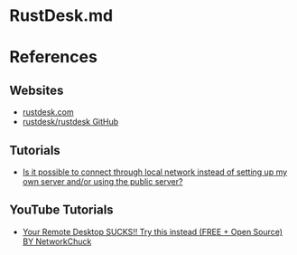 # RustDesk.md

# References

## Websites

* [rustdesk.com](https://rustdesk.com/)
* [rustdesk/rustdesk GitHub](https://github.com/rustdesk/rustdesk)

## Tutorials

* [Is it possible to connect through local network instead of setting up my own server and/or using the public server?](https://www.reddit.com/r/rustdesk/comments/1frnzdr/is_it_possible_to_connect_through_local_network/)

## YouTube Tutorials

* [Your Remote Desktop SUCKS!! Try this instead (FREE + Open Source) BY NetworkChuck](https://www.youtube.com/watch?v=EXL8mMUXs88)
